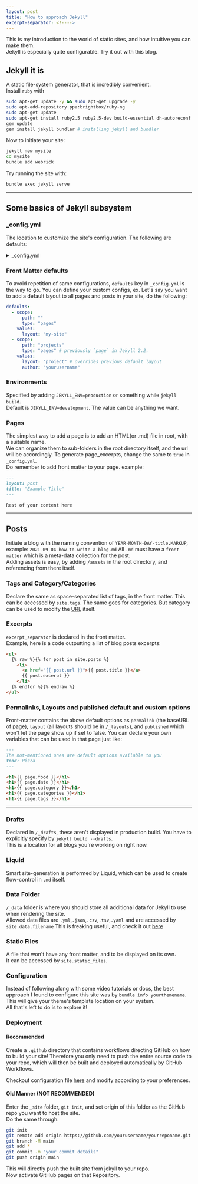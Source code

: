 ```yaml
---
layout: post
title: "How to approach Jekyll"
excerpt-separator: <!---->
---
```


This is my introduction to the world of static sites, and how intuitive you can make them.  
Jekyll is especially quite configurable. Try it out with this blog.

<!---->

## Jekyll it is

A static file-system generator, that is incredibly convenient.  
Install `ruby` with

```bash
sudo apt-get update -y && sudo apt-get upgrade -y
sudo apt-add-repository ppa:brightbox/ruby-ng
sudo apt-get update
sudo apt-get install ruby2.5 ruby2.5-dev build-essential dh-autoreconf
gem update
gem install jekyll bundler # installing jekyll and bundler
```

Now to initiate your site:

```bash
jekyll new mysite
cd mysite
bundle add webrick
```

Try running the site with:

```bash
bundle exec jekyll serve
```

---

## Some basics of Jekyll subsystem

### \_config.yml

The location to customize the site's configuration. The following are defaults:

<details>

<summary>_config.yml</summary>

<pre>
# Where things are
source: .
destination: ./_site
collections_dir: .
plugins_dir:_plugins # takes an array of strings and loads plugins in that order
layouts_dir: _layouts
data_dir:_data
includes_dir: _includes
sass:
sass_dir:_sass
collections:
  posts:
    output: true

# Handling Reading

safe: false
include: [".htaccess"]
exclude:
  [
    "Gemfile",
    "Gemfile.lock",
    "node_modules",
    "vendor/bundle/",
    "vendor/cache/",
    "vendor/gems/",
    "vendor/ruby/",
  ]
keep_files: [".git", ".svn"]
encoding: "utf-8"
markdown_ext: "markdown,mkdown,mkdn,mkd,md"
strict_front_matter: false

# Filtering Content

show_drafts: null
limit_posts: 0
future: false
unpublished: false

# Plugins

whitelist: []
plugins: []

# Conversion

markdown: kramdown
highlighter: rouge
lsi: false
excerpt_separator: "\n\n"
incremental: false

# Serving

detach: false
port: 4000
host: 127.0.0.1
baseurl: "" # does not include hostname
show_dir_listing: false

# Outputting

permalink: date
paginate_path: /page:num
timezone: null

quiet: false
verbose: false
defaults: []

liquid:
  error_mode: warn
  strict_filters: false
  strict_variables: false

# Markdown Processors

kramdown:
  auto_ids: true
  entity_output: as_char
  toc_levels: [1, 2, 3, 4, 5, 6]
  smart_quotes: lsquo,rsquo,ldquo,rdquo
  input: GFM
  hard_wrap: false
  footnote_nr: 1
  show_warnings: false
</pre>

</details>

### Front Matter defaults

To avoid repetition of same configurations, `defaults` key in `_config.yml` is the way to go.
You can define your custom configs, ex. Let's say you want to add a default layout to all pages and posts in your site, do the following:

```yml
defaults:
  - scope:
      path: ""
      type: "pages"
    values:
      layout: "my-site"
  - scope:
      path: "projects"
      type: "pages" # previously `page` in Jekyll 2.2.
    values:
      layout: "project" # overrides previous default layout
      author: "yourusername"
```

### Environments

Specified by adding `JEKYLL_ENV=production` or something while `jekyll build`.  
Default is `JEKYLL_ENV=development`.
The value can be anything we want.

### Pages

The simplest way to add a page is to add an HTML(or .md) file in root, with a suitable name.  
We can organize them to sub-folders in the root directory itself, and the url will be accordingly.
To generate page_excerpts, change the same to `true` in `_config.yml`.  
Do remember to add front matter to your page. example:

```md
---
layout: post
title: "Example Title"
---

Rest of your content here
```

---

## Posts

Initiate a blog with the naming convention of `YEAR-MONTH-DAY-title.MARKUP`, example: `2021-09-04-how-to-write-a-blog.md`
All `.md` must have a `front matter` which is a meta-data collection for the post.  
Adding assets is easy, by adding `/assets` in the root directory, and referencing from there itself.

### Tags and Category/Categories

Declare the same as space-separated list of tags, in the front matter.
This can be accessed by `site.tags`. The same goes for categories. But category can be used to modify the [URL](http://jekyllrb.com/docs/posts/) itself.

### Excerpts

`excerpt_separator` is declared in the front matter.  
Example, here is a code outputting a list of blog posts excerpts:

```md
<ul>
  {% raw %}{% for post in site.posts %}
    <li>
      <a href="{{ post.url }}">{{ post.title }}</a>
      {{ post.excerpt }}
    </li>
  {% endfor %}{% endraw %}
</ul>
```

### Permalinks, Layouts and published default and custom options

Front-matter contains the above default options as `permalink` (the baseURL of page), `layout` (all layouts should be in `/_layouts`), and `published` which won't let the page show up if set to false.
You can declare your own variables that can be used in that page just like:

```md
---
The not-mentioned ones are default options available to you
food: Pizza
---

<h1>{{ page.food }}</h1>
<h1>{{ page.date }}</h1>
<h1>{{ page.category }}</h1>
<h1>{{ page.categories }}</h1>
<h1>{{ page.tags }}</h1>
```

---

### Drafts

Declared in `/_drafts`, these aren't displayed in production build. You have to explicitly specify by `jekyll build --drafts`.  
This is a location for all blogs you're working on right now.

### Liquid

Smart site-generation is performed by Liquid, which can be used to create flow-control in `.md` itself.

### Data Folder

`/_data` folder is where you should store all additional data for Jekyll to use when rendering the site.  
Allowed data files are `.yml`,`.json`,`.csv`,`.tsv`,`.yaml` and are accessed by `site.data.filename`
This is freaking useful, and check it out [here](http://jekyllrb.com/docs/datafiles/)

### Static Files

A file that won't have any front matter, and to be displayed on its own.  
It can be accessed by `site.static_files`.

### Configuration

Instead of following along with some video tutorials or docs, the best approach I found to configure this site was by `bundle info yourthemename`.  
This will give your theme's template location on your system.  
All that's left to do is to explore it!

### Deployment

#### Recommended

Create a `.github` directory that contains workflows directing GitHub on how to build your site! Therefore you only need to push the entire source code to your repo, which will then be built and deployed automatically by GitHub Workflows.

Checkout configuration file [here](https://github.com/ba-13/ba-13.github.io/tree/master/.github/workflows) and modify according to your preferences.

#### Old Manner (NOT RECOMMENDED)

Enter the `_site` folder, `git init`, and set origin of this folder as the GitHub repo you want to host the site.  
Do the same through:

```bash
git init
git remote add origin https://github.com/yourusername/yourreponame.git
git branch -M main
git add *
git commit -m "your commit details"
git push origin main
```

This will directly push the built site from jekyll to your repo.  
Now activate GitHub pages on that Repository.
